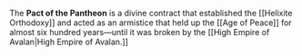 The **Pact of the Pantheon** is a divine contract that established the [[Helixite Orthodoxy]] and acted as an armistice that held up the [[Age of Peace]] for almost six hundred years—until it was broken by the [[High Empire of Avalan|High Empire of Avalan.]]